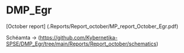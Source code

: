 # DMP_Egr

[October report] (.Reports/Report_october/MP_report_October_Egr.pdf)

Schéamta -> (https://github.com/Kybernetika-SPSE/DMP_Egr/tree/main/Reports/Report_october/schematics)
